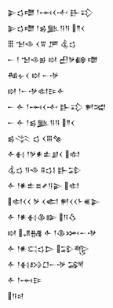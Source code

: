 <div class='block'>
<div class='line'>𒉌𒌓𒈩 𒁹𒆰𒌋𒋾 𒃲𒃾</div>
<div class='line'>𒉌𒌓𒈩 𒁹𒌗𒆥𒀀𒀀 𒈫𒌋</div>
<div class='line'>𒑆 𒈠𒈾 𒌋𒐊 𒂆 𒆬𒌓</div>
<div class='line'>𒀸 𒁹 𒈠𒈾𒂊 𒊭 𒌷𒃻𒂵𒈩</div>
<div class='line'>𒄀𒉡𒌋 𒊭 𒀸𒋩</div>
<div class='line'>𒊭 𒁹𒀸𒋩𒊕𒄿𒅆</div>
<div class='line'>𒀸 𒅆 𒁹𒆰𒌋𒋾 𒃲𒃾 𒂍𒉋</div>
<div class='line'>𒀸 𒅆 𒁹𒌗𒆥𒀀𒀀 𒈫𒌋</div>
<div class='line'>𒌗𒋞 𒌓 𒌋𒐋𒆚</div>
<div class='line'>𒅆𒈬 𒁹𒃻𒀭𒉺𒋗𒌋 𒊕</div>
<div class='line'>𒆬𒌓 𒀀𒈾 𒐉𒌓𒋙 𒃲𒁉</div>
<div class='line'>𒅆 𒁹𒀭𒉺𒊺𒍦𒀀𒉌 𒊕</div>
<div class='line'>𒊕𒌋𒌋 𒃻 𒌋𒅗 𒂍𒌋𒌋𒈨𒌍𒉌</div>
<div class='line'>𒅆 𒁹𒀭𒈬𒆠𒅔 𒀀𒋝</div>
<div class='line'>𒊭 𒂗𒉆 𒅆 𒁹𒆠𒈲𒀸𒋩</div>
<div class='line'>𒅆 𒁹𒀭𒀫𒌓𒆕 𒁉𒈜</div>
<div class='line'>𒅆 𒁹𒈬𒋳𒆸𒀸𒋩 𒋋</div>
<div class='line'>𒅆 𒁹𒆰𒄿</div>
<div class='line'>𒀀𒁀</div>
</div>